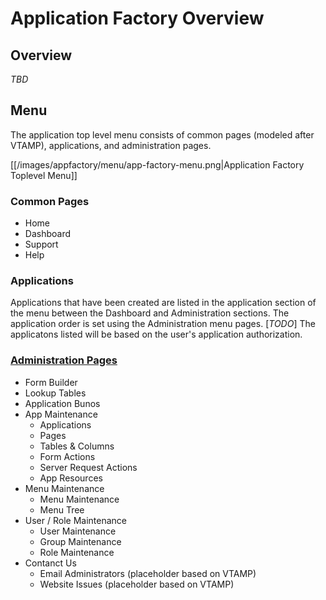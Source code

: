 # Application Factory Overview

## Overview

_TBD_

## Menu

The application top level menu consists of common pages (modeled after VTAMP), applications, and administration pages.

[[/images/appfactory/menu/app-factory-menu.png|Application Factory Toplevel Menu]]

### Common Pages
* Home
* Dashboard
* Support
* Help

### Applications
Applications that have been created are listed in the application section of the menu between the Dashboard and 
Administration sections.  The application order is set using the Administration menu pages.  [_TODO_] The applicatons listed will 
be based on the user's application authorization.

### [Administration Pages](Admin-Overview.md "Applicaton Maintenance")
* Form Builder
* Lookup Tables
* Application Bunos
* App Maintenance
  * Applications
  * Pages
  * Tables & Columns
  * Form Actions
  * Server Request Actions
  * App Resources
* Menu Maintenance
  * Menu Maintenance
  * Menu Tree
* User / Role Maintenance
  * User Maintenance
  * Group Maintenance
  * Role Maintenance
* Contanct Us
  * Email Administrators (placeholder based on VTAMP)
  * Website Issues (placeholder based on VTAMP)
